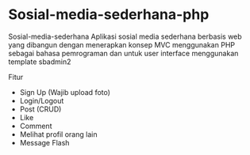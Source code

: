 # Sosial-media-sederhana-php
Sosial-media-sederhana
Aplikasi sosial media sederhana berbasis web yang dibangun dengan menerapkan konsep MVC menggunakan PHP sebagai bahasa pemrograman dan untuk user interface menggunakan template sbadmin2

Fitur
  - Sign Up (Wajib upload foto)
  - Login/Logout
  - Post (CRUD)
  - Like
  - Comment
  - Melihat profil orang lain
  - Message Flash
